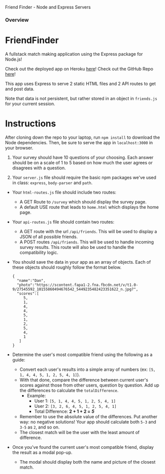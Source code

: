 Friend Finder - Node and Express Servers

### Overview

# FriendFinder
A fullstack match making application using the Express package for Node.js!

Check out the deployed app on Heroku [here](https://serene-mesa-60118.herokuapp.com/)!
Check out the GitHub Repo [here](https://github.com/ryansteven79/FriendFinder)!

This app uses Express to serve 2 static HTML files and 2 API routes to get and post data.

Note that data is not persistent, but rather stored in an object in `friends.js` for your current session.

# Instructions
After cloning down the repo to your laptop, run `npm install` to download the Node dependencies.
Then, be sure to serve the app in `localhost:3000` in your browser.

1. Your survey should have 10 questions of your choosing. Each answer should be on a scale of 1 to 5 based on how much the user agrees or disagrees with a question.

2. Your `server.js` file should require the basic npm packages we've used in class: `express`, `body-parser` and `path`.

* Your `html-routes.js` file should include two routes:
	* A GET Route to `/survey` which should display the survey page.
	* A default USE route that leads to `home.html` which displays the home page. 

* Your `api-routes.js` file should contain two routes:
	* A GET route with the url `/api/friends`. This will be used to display a JSON of all possible friends.
	* A POST routes `/api/friends`. This will be used to handle incoming survey results. This route will also be used to handle the compatibility logic. 

* You should save the data in your app as an array of objects. Each of these objects should roughly follow the format below.

	```
	{
	  "name":"Dan",
	  "photo":"https://scontent.fapa1-2.fna.fbcdn.net/v/t1.0-9/27545592_10155860494676542_5449235482423351622_n.jpg?",
	  "scores":[
	     5,
	     1,
	     4,
	     4,
	     5,
	     1,
	     2,
	     5,
	     4,
	     1
	   ]
	}
	```
   		
* Determine the user's most compatible friend using the following as a guide:
	* Convert each user's results into a simple array of numbers (ex: `[5, 1, 4, 4, 5, 1, 2, 5, 4, 1]`).
	* With that done, compare the difference between current user's scores against those from other users, question by question. Add up the differences to calculate the `totalDifference`.
		* Example: 
			* User 1: `[5, 1, 4, 4, 5, 1, 2, 5, 4, 1]`
			* User 2: `[3, 2, 6, 4, 5, 1, 2, 5, 4, 1]`
			* Total Difference: **2 + 1 + 2 =** ***5***
	* Remember to use the absolute value of the differences. Put another way: no negative solutions! Your app should calculate both `5-3` and `3-5` as `2`, and so on. 
	* The closest match will be the user with the least amount of difference.

* Once you've found the current user's most compatible friend, display the result as a modal pop-up.
	* The modal should display both the name and picture of the closest match. 